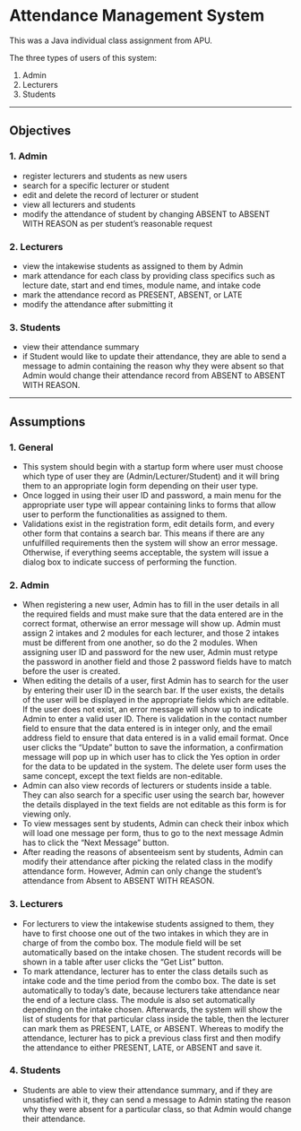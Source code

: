 # Attendance Management System

This was a Java individual class assignment from APU. 

The three types of users of this system:
1. Admin
2. Lecturers
3. Students 


------


## Objectives

### 1. Admin 
- register lecturers and students as new users
- search for a specific lecturer or student
- edit and delete the record of lecturer or student
- view all lecturers and students 
- modify the attendance of student by changing ABSENT to ABSENT WITH REASON as per student’s reasonable request

### 2. Lecturers
- view the intakewise students as assigned to them by Admin
- mark attendance for each class by providing class specifics such as lecture date, start and end times, module name, and intake code
- mark the attendance record as PRESENT, ABSENT, or LATE 
- modify the attendance after submitting it

### 3. Students
- view their attendance summary
- if Student would like to update their attendance, they are able to send a message to admin containing the reason why they were absent so that Admin would change their attendance record from ABSENT to ABSENT WITH REASON.
------
## Assumptions
### 1. General
- This system should begin with a startup form where user must choose which type of user they are (Admin/Lecturer/Student) and it will bring them to an appropriate login form depending on their user type. 
- Once logged in using their user ID and password, a main menu for the appropriate user type will appear containing links to forms that allow user to perform the functionalities as assigned to them. 
- Validations exist in the registration form, edit details form, and every other form that contains a search bar. This means if there are any unfulfilled requirements then the system will show an error message. Otherwise, if everything seems acceptable, the system will issue a dialog box to indicate success of performing the function.

### 2. Admin
- When registering a new user, Admin has to fill in the user details in all the required fields and must make sure that the data entered are in the correct format, otherwise an error message will show up. Admin must assign 2 intakes and 2 modules for each lecturer, and those 2 intakes must be different from one another, so do the 2 modules. When assigning user ID and password for the new user, Admin must retype the password in another field and those 2 password fields have to match before the user is created.
- When editing the details of a user, first Admin has to search for the user by entering their user ID in the search bar. If the user exists, the details of the user will be displayed in the appropriate fields which are editable. If the user does not exist, an error message will show up to indicate Admin to enter a valid user ID. There is validation in the contact number field to ensure that the data entered is in integer only, and the email address field to ensure that data entered is in a valid email format. Once user clicks the “Update” button to save the information, a confirmation message will pop up in which user has to click the Yes option in order for the data to be updated in the system. The delete user form uses the same concept, except the text fields are non-editable. 
- Admin can also view records of lecturers or students inside a table. They can also search for a specific user using the search bar, however the details displayed in the text fields are not editable as this form is for viewing only.
- To view messages sent by students, Admin can check their inbox which will load one message per form, thus to go to the next message Admin has to click the “Next Message” button. 
- After reading the reasons of absenteeism sent by students, Admin can modify their attendance after picking the related class in the modify attendance form. However, Admin can only change the student’s attendance from Absent to ABSENT WITH REASON.  

### 3. Lecturers
- For lecturers to view the intakewise students assigned to them, they have to first choose one out of the two intakes in which they are in charge of from the combo box. The module field will be set automatically based on the intake chosen. The student records will be shown in a table after user clicks the “Get List” button. 
- To mark attendance, lecturer has to enter the class details such as intake code and the time period from the combo box. The date is set automatically to today’s date, because lecturers take attendance near the end of a lecture class. The module is also set automatically depending on the intake chosen. Afterwards, the system will show the list of students for that particular class inside the table, then the lecturer can mark them as PRESENT, LATE, or ABSENT. Whereas to modify the attendance, lecturer has to pick a previous class first and then modify the attendance to either PRESENT, LATE, or ABSENT and save it. 

### 4. Students
- Students are able to view their attendance summary, and if they are unsatisfied with it, they can send a message to Admin stating the reason why they were absent for a particular class, so that Admin would change their attendance. 
